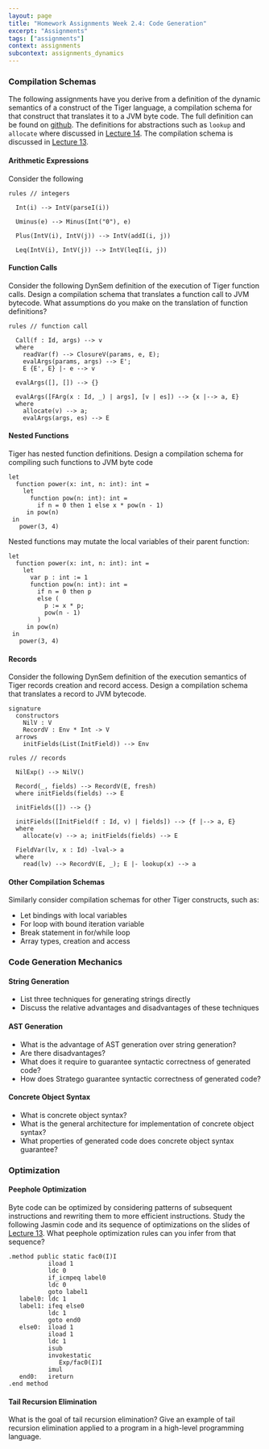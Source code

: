 ```yaml
---
layout: page
title: "Homework Assignments Week 2.4: Code Generation"
excerpt: "Assignments"
tags: ["assignments"]
context: assignments
subcontext: assignments_dynamics
---
```


<!--
# Answers

Verify your answers with the [model answers](answers).
-->


### Compilation Schemas

The following assignments have you derive from a definition of the dynamic semantics of a construct of the Tiger language, a compilation schema for that construct that translates it to a JVM byte code. The full definition can be found on [github](https://github.com/MetaBorgCube/metaborg-tiger/tree/master/org.metaborg.lang.tiger/trans/dynamics/env). The definitions for abstractions such as `lookup` and `allocate` where discussed in [Lecture 14](/lectures/dynamics/interpreters.html). The compilation schema is discussed in [Lecture 13](/lectures/dynamics/code-generation.html).

#### Arithmetic Expressions

Consider the following

```
rules // integers

  Int(i) --> IntV(parseI(i))

  Uminus(e) --> Minus(Int("0"), e)

  Plus(IntV(i), IntV(j)) --> IntV(addI(i, j))  

  Leq(IntV(i), IntV(j)) --> IntV(leqI(i, j))
```


#### Function Calls

Consider the following DynSem definition of the execution of Tiger function calls. Design a compilation schema that translates a function call to JVM bytecode. What assumptions do you make on the translation of function definitions?


```
rules // function call

  Call(f : Id, args) --> v
  where
    readVar(f) --> ClosureV(params, e, E);
    evalArgs(params, args) --> E';
    E {E', E} |- e --> v

  evalArgs([], []) --> {}

  evalArgs([FArg(x : Id, _) | args], [v | es]) --> {x |--> a, E}
  where
    allocate(v) --> a;
    evalArgs(args, es) --> E
```

#### Nested Functions

Tiger has nested function definitions. Design a compilation schema for compiling such functions to JVM byte code

```
let
  function power(x: int, n: int): int =
    let
      function pow(n: int): int =
        if n = 0 then 1 else x * pow(n - 1)
     in pow(n)
 in
   power(3, 4)
```

Nested functions may mutate the local variables of their parent function:

```
let
  function power(x: int, n: int): int =
    let
      var p : int := 1
      function pow(n: int): int =
        if n = 0 then p
        else (
          p := x * p;
          pow(n - 1)
        )
     in pow(n)
 in
   power(3, 4)
```

#### Records

Consider the following DynSem definition of the execution semantics of Tiger records creation and record access. Design a compilation schema that translates a record  to JVM bytecode.

```
signature
  constructors  
    NilV : V
    RecordV : Env * Int -> V
  arrows    
    initFields(List(InitField)) --> Env

rules // records

  NilExp() --> NilV()

  Record(_, fields) --> RecordV(E, fresh)  
  where initFields(fields) --> E

  initFields([]) --> {}

  initFields([InitField(f : Id, v) | fields]) --> {f |--> a, E}
  where
    allocate(v) --> a; initFields(fields) --> E

  FieldVar(lv, x : Id) -lval-> a
  where
    read(lv) --> RecordV(E, _); E |- lookup(x) --> a
```

#### Other Compilation Schemas

Similarly consider compilation schemas for other Tiger constructs, such as:

- Let bindings with local variables
- For loop with bound iteration variable
- Break statement in for/while loop
- Array types, creation and access


### Code Generation Mechanics

#### String Generation

- List three techniques for generating strings directly
- Discuss the relative advantages and disadvantages of these techniques

#### AST Generation

- What is the advantage of AST generation over string generation?
- Are there disadvantages?
- What does it require to guarantee syntactic correctness of generated code?
- How does Stratego guarantee syntactic correctness of generated code?

#### Concrete Object Syntax

- What is concrete object syntax?
- What is the general architecture for implementation of concrete object syntax?
- What properties of generated code does concrete object syntax guarantee?

### Optimization

#### Peephole Optimization

Byte code can be optimized by considering patterns of subsequent instructions and rewriting them to more efficient instructions. Study the following Jasmin code and its sequence of optimizations on the slides of [Lecture 13](/lectures/dynamic/code-generation). What peephole optimization rules can you infer from that sequence?

```
.method public static fac0(I)I
           iload 1
           ldc 0
           if_icmpeq label0
           ldc 0
           goto label1
   label0: ldc 1
   label1: ifeq else0
           ldc 1
           goto end0
   else0:  iload 1
           iload 1
           ldc 1
           isub
           invokestatic
              Exp/fac0(I)I
           imul
   end0:   ireturn
.end method
```

#### Tail Recursion Elimination

What is the goal of tail recursion elimination? Give an example of tail recursion elimination applied to a program in a high-level programming language.
